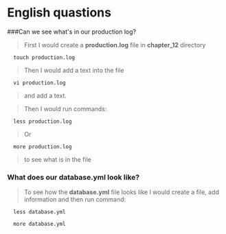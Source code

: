 # English quastions
###Can we see what's in our production log?

> First I would create a **production.log** file in **chapter_12** directory

      touch production.log
            
> Then I would add a text into the file

      vi production.log
      
> and add a text.

> Then I would run commands:

      less production.log
      
> Or

      more production.log 
      
> to see what is in the file

### What does our database.yml look like?
> To see how the **database.yml** file looks like I would create a file, add information and then run command:

      less database.yml
      
>

      more database.yml
      
